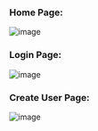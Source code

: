 ### Home Page:
![image](https://user-images.githubusercontent.com/47184994/64641438-694c3500-d3c9-11e9-86e6-11146249cc6d.png)

### Login Page:
![image](https://user-images.githubusercontent.com/47184994/64641528-97317980-d3c9-11e9-92a1-b1dfe440d5ba.png)

### Create User Page:
![image](https://user-images.githubusercontent.com/47184994/64641609-be884680-d3c9-11e9-80c6-aec74869eaf7.png)
